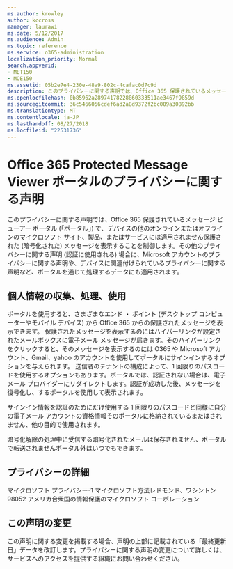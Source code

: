 ```yaml
---
ms.author: krowley
author: kccross
manager: laurawi
ms.date: 5/12/2017
ms.audience: Admin
ms.topic: reference
ms.service: o365-administration
localization_priority: Normal
search.appverid:
- MET150
- MOE150
ms.assetid: 05b2e7e4-230e-48a9-802c-4cafac0d7c9d
description: このプライバシーに関する声明では、Office 365 保護されているメッセージ ビューアー ポータル (「ポータル」) で、デバイスの他のオンラインまたはオフラインのマイクロソフト サイト、製品、またはサービスには適用されません保護された (暗号化された) メッセージを表示することを制御します。その他のプライバシーに関する声明 (認証に使用される) 場合に、Microsoft アカウントのプライバシーに関する声明や、デバイスに関連付けられているプライバシーに関する声明など、ポータルを通じて処理するデータにも適用されます。
ms.openlocfilehash: 0b85962a28974178228860333511ae3467f9859d
ms.sourcegitcommit: 36c5466056cdef6ad2a8d9372f2bc009a30892bb
ms.translationtype: MT
ms.contentlocale: ja-JP
ms.lasthandoff: 08/27/2018
ms.locfileid: "22531736"
---
```

# <a name="office-365-protected-message-viewer-portal-privacy-statement"></a>Office 365 Protected Message Viewer ポータルのプライバシーに関する声明

このプライバシーに関する声明では、Office 365 保護されているメッセージ ビューアー ポータル (「ポータル」) で、デバイスの他のオンラインまたはオフラインのマイクロソフト サイト、製品、またはサービスには適用されません保護された (暗号化された) メッセージを表示することを制御します。その他のプライバシーに関する声明 (認証に使用される) 場合に、Microsoft アカウントのプライバシーに関する声明や、デバイスに関連付けられているプライバシーに関する声明など、ポータルを通じて処理するデータにも適用されます。

## <a name="collection-processing-and-use-of-your-information"></a>個人情報の収集、処理、使用

ポータルを使用すると、さまざまなエンド ・ ポイント (デスクトップ コンピューターやモバイル デバイス) から Office 365 からの保護されたメッセージを表示できます。 保護されたメッセージを表示するのにはハイパーリンクが設定されたメールボックスに電子メール メッセージが届きます。そのハイパーリンクをクリックすると、そのメッセージを表示するのには O365 や Microsoft アカウント、Gmail、yahoo のアカウントを使用してポータルにサインインするオプションを与えられます。 送信者のテナントの構成によって、1 回限りのパスコードを使用するオプションもあります。ポータルでは、認証されない場合は、電子メール プロバイダーにリダイレクトします。認証が成功した後、メッセージを復号化し、するポータルを使用して表示されます。

サインイン情報を認証のためにだけ使用する 1 回限りのパスコードと同様に自分の電子メール アカウントの資格情報そのポータルに格納されているまたはされません、他の目的で使用されます。

暗号化解除の処理中に受信する暗号化されたメールは保存されません、ポータルで転送されませんポータル外はいつでもできます。

## <a name="for-more-information-about-privacy"></a>プライバシーの詳細

マイクロソフト プライバシー-1 マイクロソフト方法レドモンド、ワシントン 98052 アメリカ合衆国の情報保護のマイクロソフト コーポレーション

##     <a name="changes-to-this-statement"></a>この声明の変更

この声明に関する変更を掲載する場合、声明の上部に記載されている「最終更新日」データを改訂します。プライバシーに関する声明の変更について詳しくは、サービスへのアクセスを提供する組織にお問い合わせください。


